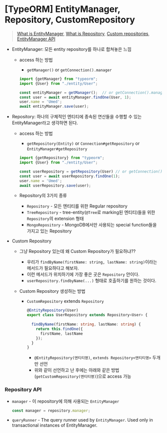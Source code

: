 # [TypeORM] EntityManager, Repository, CustomRepository

> [What is EntityManager](https://typeorm.io/#/working-with-entity-manager), [What is Repository](https://typeorm.io/#/working-with-repository), [Custom repositories](https://typeorm.io/#/custom-repository), [EntityManager API](https://typeorm.io/#/entity-manager-api)



- EntityManager: 모든 entity repository를 하나로 합쳐놓은 느낌

  - access 하는 방법

    - `getManager()` or `getConnection().manager`

    ```ts
    import {getManager} from "typeorm";
    import {User} from "./entity/User";
    
    const entityManager = getManager();  // or getConnection().manager
    const user = await entityManager.findOne(User, 1);
    user.name = 'Umed';
    await entityManager.save(user);
    ```

- Repository: 하나의 구체적인 엔티티에 종속된 연산들을 수행할 수 있는 EntityManager라고 생각하면 된다.

  - access 하는 방법

    - `getRepository(Entity)` or `Connection#getRepository` or `EntityManager#getRepository`

    ```ts
    import {getRepository} from "typeorm";
    import {User} from "./entity/User";
    
    const userRepository = getRepository(User) // or getConnection().getRepository() or getManager().getRepository
    const user = await userRepository.findOne(1);
    user.name = 'Umed';
    await userRepository.save(user);
    ```

  - Repository의 3가지 종류

    - `Repository` - 모든 엔티티를 위한 Regular repository
    - `TreeRepository` - tree-entity(`@Tree`로 marking된 엔티티)들을 위한 `Repository`의 extension 형태
    - `MongoRepository` - MongoDB에서만 사용되는 special function들을 가지고 있는 Repository



- Custom Repository

  - 그냥 Repository 있는데 왜 Custom Repository가 필요하냐??

    - 우리가 `findByName(firstName: string, lastName: string)`이라는 메서드가 필요하다고 해보자. 
    - 이런 메서드가 위치하기에 가장 좋은 곳은 `Repository` 안이다.
    - `userRepository.findbyName(...)` 형태로 호출하기를 원하는 것이다.

  - Custom Repository 생성하는 방법

    - `CustomRepository` extends `Repository`

      ```ts
      @EntityRepository(User)
      export class UserRepository extends Repository<User> {
        
        findByName(firstName: string, lastName: string) {
          return this.findOne({
            firstName, lastName
          });
        }
      }
      ```

      - `@EntityRepository(엔티티명)`, `extends Repository<엔티티명>` 두개만 선언
      - 위와 같이 선언하고 난 후에는 아래와 같은 방법(`getCustomRepository(엔티티명)`)으로 access 가능



### Repository API

- `manager` - 이 repository에 의해 사용되는 `EntityManager`

  ```ts
  const manager = repository.manager;
  ```

- `queryRunner` - The query runner used by `EntityManager`. Used only in transactional instances of EntityManager.



























